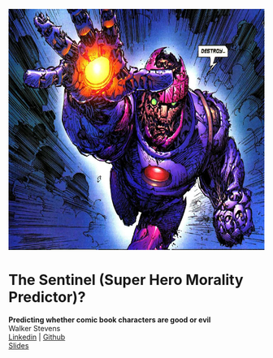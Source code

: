 <p align="center">
<img src="images/Sentinel.jpg" width="700" height="475">
</p>

# The Sentinel (Super Hero Morality Predictor)?
**Predicting whether comic book characters are good or evil**
<br>Walker Stevens
\
[Linkedin](https://www.linkedin.com/in/walker-stevens-31783087/) | [Github](https://github.com/walker777007)
\
[Slides](https://docs.google.com/presentation/d/1P7B_7BOsmnOh5gjEXYo_EOSriYO3FBwkCnnmfi7P5f4/edit?usp=sharing)
